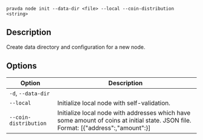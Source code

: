 <!--
THIS FILE IS GENERATED. DO NOT EDIT MANUALLY!
-->

```pravda node init --data-dir <file> --local --coin-distribution <string>```

## Description
Create data directory and configuration for a new node.
## Options

|Option|Description|
|----|----|
|`-d`, `--data-dir`|
|`--local`|Initialize local node with self-validation.
|`--coin-distribution`|Initialize local node with addresses which have some amount of coins at initial state. JSON file. Format: [{"address":<public key in hex>,"amount":<number>}]
